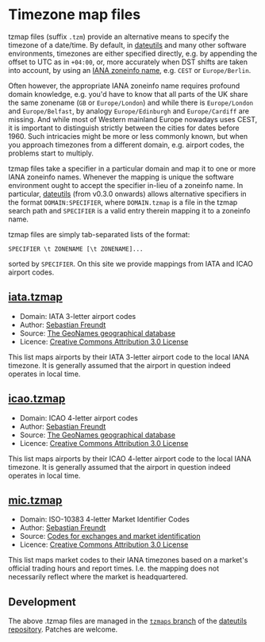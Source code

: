 Timezone map files
==================

tzmap files (suffix `.tzm`) provide an alternative means to specify the
timezone of a date/time.  By default, in [dateutils][1] and many other
software environments, timezones are either specified directly, e.g. by
appending the offset to UTC as in `+04:00`, or, more accurately when
DST shifts are taken into account, by using an [IANA zoneinfo name][2],
e.g. `CEST` or `Europe/Berlin`.

Often however, the appropriate IANA zoneinfo name requires profound
domain knowledge, e.g. you'd have to know that all parts of the UK share
the same zonename (`GB` or `Europe/London`) and while there is
`Europe/London` and `Europe/Belfast`, by analogy `Europe/Edinburgh` and
`Europe/Cardiff` are missing.  And while most of Western mainland Europe
nowadays uses CEST, it is important to distinguish strictly between the
cities for dates before 1960.  Such intricacies might be more or less
commonly known, but when you approach timezones from a different domain,
e.g. airport codes, the problems start to multiply.

tzmap files take a specifier in a particular domain and map it to one or
more IANA zoneinfo names.  Whenever the mapping is unique the software
environment ought to accept the specifier in-lieu of a zoneinfo name.
In particular, [dateutils][1] (from v0.3.0 onwards) allows alternative
specifiers in the format `DOMAIN:SPECIFIER`, where `DOMAIN.tzmap` is a
file in the tzmap search path and `SPECIFIER` is a valid entry therein
mapping it to a zoneinfo name.

tzmap files are simply tab-separated lists of the format:

    SPECIFIER \t ZONENAME [\t ZONENAME]...

sorted by `SPECIFIER`.  On this site we provide mappings from IATA and
ICAO airport codes.

[iata.tzmap][5]
---------------

- Domain: IATA 3-letter airport codes
- Author: [Sebastian Freundt][11]
- Source: [The GeoNames geographical database][3]
- Licence: [Creative Commons Attribution 3.0 License][4]

This list maps airports by their IATA 3-letter airport code to the local
IANA timezone.  It is generally assumed that the airport in question
indeed operates in local time.

[icao.tzmap][6]
---------------

- Domain: ICAO 4-letter airport codes
- Author: [Sebastian Freundt][11]
- Source: [The GeoNames geographical database][3]
- Licence: [Creative Commons Attribution 3.0 License][4]

This list maps airports by their ICAO 4-letter airport code to the local
IANA timezone.  It is generally assumed that the airport in question
indeed operates in local time.

[mic.tzmap][9]
--------------

- Domain: ISO-10383 4-letter Market Identifier Codes
- Author: [Sebastian Freundt][11]
- Source: [Codes for exchanges and market identification][10]
- Licence: [Creative Commons Attribution 3.0 License][4]

This list maps market codes to their IANA timezones based on a market's
official trading hours and report times.  I.e. the mapping does not
necessarily reflect where the market is headquartered.

Development
-----------

The above .tzmap files are managed in the [`tzmaps` branch][8] of the
[dateutils repository][7].  Patches are welcome.

  [1]: http://www.fresse.org/dateutils/
  [2]: http://www.iana.org/time-zones
  [3]: http://download.geonames.org/export/dump/
  [4]: http://creativecommons.org/licenses/by/3.0/
  [5]: https://raw.github.com/hroptatyr/dateutils/tzmaps/iata.tzmap
  [6]: https://raw.github.com/hroptatyr/dateutils/tzmaps/icao.tzmap
  [7]: https://github.com/hroptatyr/dateutils
  [8]: https://github.com/hroptatyr/dateutils/tree/tzmaps
  [9]: https://raw.github.com/hroptatyr/dateutils/tzmaps/mic.tzmap
  [10]: http://www.iso15022.org/MIC/homepageMIC.htm
  [11]: http://www.fresse.org/

<!--
  Local variables:
  mode: auto-fill
  fill-column: 72
  filladapt-mode: t
  End:
-->
